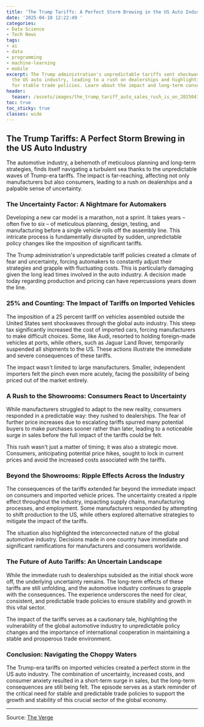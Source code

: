 ```yaml
---
title: 'The Trump Tariffs: A Perfect Storm Brewing in the US Auto Industry'
date: '2025-04-18 12:22:49 '
categories:
- Data Science
- Tech News
tags:
- ai
- data
- programming
- machine-learning
- mobile
excerpt: The Trump administration's unpredictable tariffs sent shockwaves through
  the US auto industry, leading to a rush on dealerships and highlighting the need
  for stable trade policies. Learn about the impact and long-term consequences.
header:
  teaser: /assets/images/the_trump_tariff_auto_sales_rush_is_on_20250418122248.jpg
toc: true
toc_sticky: true
classes: wide
---
```


## The Trump Tariffs: A Perfect Storm Brewing in the US Auto Industry

The automotive industry, a behemoth of meticulous planning and long-term strategies, finds itself navigating a turbulent sea thanks to the unpredictable waves of Trump-era tariffs.  The impact is far-reaching, affecting not only manufacturers but also consumers, leading to a rush on dealerships and a palpable sense of uncertainty.

### The Uncertainty Factor: A Nightmare for Automakers

Developing a new car model is a marathon, not a sprint. It takes years – often five to six – of meticulous planning, design, testing, and manufacturing before a single vehicle rolls off the assembly line. This intricate process is fundamentally disrupted by sudden, unpredictable policy changes like the imposition of significant tariffs.

The Trump administration's unpredictable tariff policies created a climate of fear and uncertainty, forcing automakers to constantly adjust their strategies and grapple with fluctuating costs.  This is particularly damaging given the long lead times involved in the auto industry.  A decision made today regarding production and pricing can have repercussions years down the line.

### 25% and Counting: The Impact of Tariffs on Imported Vehicles

The imposition of a 25 percent tariff on vehicles assembled outside the United States sent shockwaves through the global auto industry. This steep tax significantly increased the cost of imported cars, forcing manufacturers to make difficult choices. Some, like Audi, resorted to holding foreign-made vehicles at ports, while others, such as Jaguar Land Rover, temporarily suspended all shipments to the US.  These actions illustrate the immediate and severe consequences of these tariffs.

The impact wasn't limited to large manufacturers. Smaller, independent importers felt the pinch even more acutely, facing the possibility of being priced out of the market entirely.

### A Rush to the Showrooms: Consumers React to Uncertainty

While manufacturers struggled to adapt to the new reality, consumers responded in a predictable way: they rushed to dealerships.  The fear of further price increases due to escalating tariffs spurred many potential buyers to make purchases sooner rather than later, leading to a noticeable surge in sales before the full impact of the tariffs could be felt.

This rush wasn't just a matter of timing; it was also a strategic move. Consumers, anticipating potential price hikes, sought to lock in current prices and avoid the increased costs associated with the tariffs.

### Beyond the Showrooms: Ripple Effects Across the Industry

The consequences of the tariffs extended far beyond the immediate impact on consumers and imported vehicle prices.  The uncertainty created a ripple effect throughout the industry, impacting supply chains, manufacturing processes, and employment.  Some manufacturers responded by attempting to shift production to the US, while others explored alternative strategies to mitigate the impact of the tariffs.

The situation also highlighted the interconnected nature of the global automotive industry. Decisions made in one country have immediate and significant ramifications for manufacturers and consumers worldwide.

### The Future of Auto Tariffs: An Uncertain Landscape

While the immediate rush to dealerships subsided as the initial shock wore off, the underlying uncertainty remains.  The long-term effects of these tariffs are still unfolding, and the automotive industry continues to grapple with the consequences.  The experience underscores the need for clear, consistent, and predictable trade policies to ensure stability and growth in this vital sector.

The impact of the tariffs serves as a cautionary tale, highlighting the vulnerability of the global automotive industry to unpredictable policy changes and the importance of international cooperation in maintaining a stable and prosperous trade environment.

### Conclusion: Navigating the Choppy Waters

The Trump-era tariffs on imported vehicles created a perfect storm in the US auto industry.  The combination of uncertainty, increased costs, and consumer anxiety resulted in a short-term surge in sales, but the long-term consequences are still being felt.  The episode serves as a stark reminder of the critical need for stable and predictable trade policies to support the growth and stability of this crucial sector of the global economy.

---

Source: [The Verge](https://www.theverge.com/cars/651021/car-panic-shopping-tariffs-dealers-prices-trump)